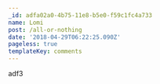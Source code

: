 ```yaml
---
_id: adfa02a0-4b75-11e8-b5e0-f59c1fc4a733
name: Lomi
post: /all-or-nothing
date: '2018-04-29T06:22:25.090Z'
pageless: true
templateKey: comments
---
```

adf3
